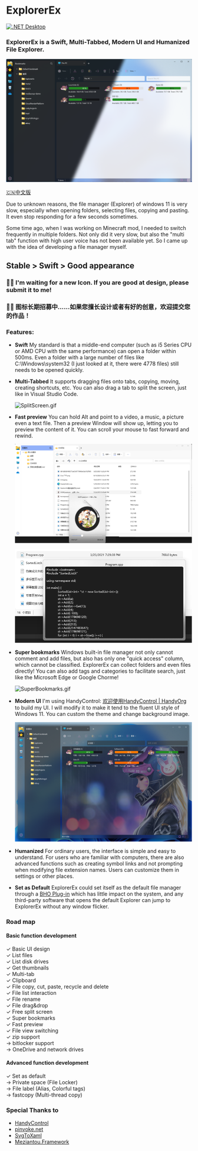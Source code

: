 # ExplorerEx

[![.NET Desktop](https://github.com/DearVa/ExplorerEx/actions/workflows/dotnet-desktop.yml/badge.svg)](https://github.com/DearVa/ExplorerEx/actions/workflows/dotnet-desktop.yml)

### ExplorerEx is a Swift, Multi-Tabbed, Modern UI and Humanized File Explorer.

![Preview](https://raw.githubusercontent.com/DearVa/ExplorerEx/master/Images/preview.png)

[🇨🇳中文版](https://github.com/DearVa/ExplorerEx/blob/master/Readme_zh_CN.md)

Due to unknown reasons, the file manager (Explorer) of windows 11 is very slow, especially when opening folders, selecting files, copying and pasting. It even stop responding for a few seconds sometimes.

Some time ago, when I was working on Minecraft mod, I needed to switch frequently in multiple folders. Not only did it very slow, but also the "multi tab" function with high user voice has not been available yet. So I came up with the idea of developing a file manager myself.

## Stable > Swift > Good appearance

### 👋👋 I'm waiting for a new Icon. If you are good at design, please submit it to me!
### 👋👋 图标长期招募中……如果您擅长设计或者有好的创意，欢迎提交您的作品！


### Features:

* **Swift** My standard is that a middle-end computer (such as i5 Series CPU or AMD CPU with the same performance) can open a folder within 500ms. Even a folder with a large number of files like C:\Windows\system32 (I just looked at it, there were 4778 files) still needs to be opened quickly.

* **Multi-Tabbed** It supports dragging files onto tabs, copying, moving, creating shortcuts, etc. You can also drag a tab to split the screen, just like in Visual Studio Code.

  ![SplitScreen.gif](https://raw.githubusercontent.com/DearVa/ExplorerEx/master/Images/SplitScreen.gif)

* **Fast preview** You can hold Alt and point to a video, a music, a picture even a text file. Then a preview Window will show up, letting you to preview the content of it. You can scroll your mouse to fast forward and rewind.

  ![FastPreview0](https://github.com/DearVa/ExplorerEx/blob/master/Images/FastPreview0.png)

  ![FastPreview1](https://github.com/DearVa/ExplorerEx/blob/master/Images/FastPreview1.png)

* **Super bookmarks** Windows built-in file manager not only cannot comment and add files, but also has only one "quick access" column, which cannot be classified. ExplorerEx can collect folders and even files directly! You can also add tags and categories to facilitate search, just like the Microsoft Edge or Google Chorme!

  ![SuperBookmarks.gif](https://raw.githubusercontent.com/DearVa/ExplorerEx/master/Images/SuperBookmarks.gif)

* **Modern UI** I'm using HandyControl: [欢迎使用HandyControl | HandyOrg](https://handyorg.github.io/handycontrol/) to build my UI. I will modify it to make it tend to the fluent UI style of Windows 11. You can custom the theme and change background image.

  ![ThemeCustom](https://raw.githubusercontent.com/DearVa/ExplorerEx/master/Images/ThemeCustom.png)

* **Humanized** For ordinary users, the interface is simple and easy to understand. For users who are familiar with computers, there are also advanced functions such as creating symbol links and not prompting when modifying file extension names. Users can customize them in settings or other places.

* **Set as Default** ExplorerEx could set itself as the default file manager through a [BHO Plug-in](https://github.com/DearVa/ExplorerEx/tree/master/ExplorerProxy) which has little impact on the system, and any third-party software that opens the default Explorer can jump to ExplorerEx without any window flicker.
  

### Road map
#### Basic function development

✓ Basic UI design  
✓ List files  
✓ List disk drives  
✓ Get thumbnails  
✓ Multi-tab  
✓ Clipboard  
✓ File copy, cut, paste, recycle and delete  
✓ File list interaction  
✓ File rename  
✓ File drag&drop  
✓ Free split screen  
✓ Super bookmarks  
✓ Fast preview  
✓ File view switching  
✓ zip support  
→ bitlocker support  
→ OneDrive and network drives  

#### Advanced function development
✓ Set as default  
→ Private space (File Locker)  
→ File label (Alias, Colorful tags)  
→ fastcopy (Multi-thread copy)   


### Special Thanks to
* [HandyControl](https://github.com/HandyOrg/HandyControl)
* [pinvoke.net](https://www.pinvoke.net/)
* [SvgToXaml](https://github.com/BerndK/SvgToXaml)
* [Meziantou.Framework](https://github.com/meziantou/Meziantou.Framework)
